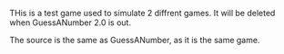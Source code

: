THis is a test game used to simulate 2 diffrent games. It will be deleted when GuessANumber 2.0 is out.

The source is the same as GuessANumber, as it is the same game.
